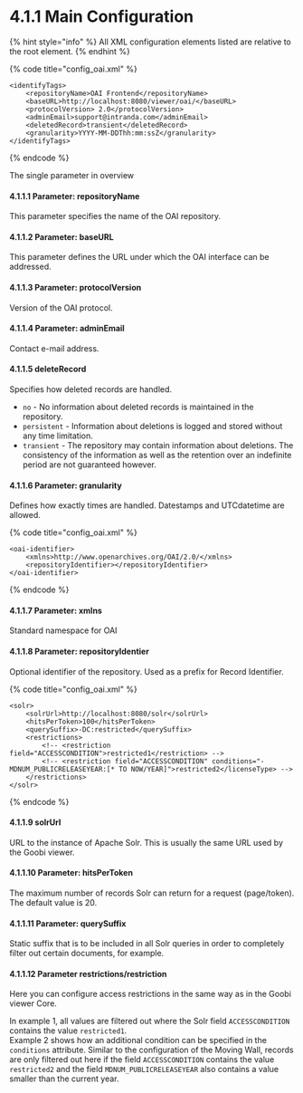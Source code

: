 # 4.1.1 Main Configuration

{% hint style="info" %}
All XML configuration elements listed are relative to the root element.
{% endhint %}

{% code title="config\_oai.xml" %}
```markup
<identifyTags>
    <repositoryName>OAI Frontend</repositoryName>
    <baseURL>http://localhost:8080/viewer/oai/</baseURL>
    <protocolVersion> 2.0</protocolVersion>
    <adminEmail>support@intranda.com</adminEmail>
    <deletedRecord>transient</deletedRecord>
    <granularity>YYYY-MM-DDThh:mm:ssZ</granularity>
</identifyTags>
```
{% endcode %}

The single parameter in overview 

#### 4.1.1.1 Parameter: repositoryName <a id="H4.1.1.Parameter:repositoryName"></a>

This parameter specifies the name of the OAI repository.

#### 4.1.1.2 Parameter: baseURL <a id="H4.1.2.Parameter:baseURL"></a>

This parameter defines the URL under which the OAI interface can be addressed.

#### 4.1.1.3 Parameter: protocolVersion <a id="H4.1.3.Parameter:protocolVersion"></a>

Version of the OAI protocol.

#### 4.1.1.4 Parameter: adminEmail <a id="H4.1.4.Parameter:adminEmail"></a>

Contact e-mail address.

#### 4.1.1.5 deleteRecord <a id="H4.1.5.deleteRecord"></a>

Specifies how deleted records are handled. 

* `no` - No information about deleted records is maintained in the repository. 
* `persistent` - Information about deletions is logged and stored without any time limitation. 
* `transient` - The repository may contain information about deletions. The consistency of the information as well as the retention over an indefinite period are not guaranteed however.

#### 4.1.1.6 Parameter: granularity <a id="H4.1.6.Parameter:granularity"></a>

Defines how exactly times are handled. Datestamps and UTCdatetime are allowed.

{% code title="config\_oai.xml" %}
```markup
<oai-identifier>
    <xmlns>http://www.openarchives.org/OAI/2.0/</xmlns>
    <repositoryIdentifier></repositoryIdentifier>
</oai-identifier>
```
{% endcode %}

#### 4.1.1.7 Parameter: xmlns <a id="H4.1.7.Parameter:xmlns"></a>

Standard namespace for OAI

#### 4.1.1.8 Parameter: repositoryIdentier <a id="H4.1.8.Parameter:repositoryIdentier"></a>

Optional identifier of the repository. Used as a prefix for Record Identifier.

{% code title="config\_oai.xml" %}
```markup
<solr>
    <solrUrl>http://localhost:8080/solr</solrUrl>
    <hitsPerToken>100</hitsPerToken>
    <querySuffix>-DC:restricted</querySuffix>
    <restrictions>
        <!-- <restriction field="ACCESSCONDITION">restricted1</restriction> -->
        <!-- <restriction field="ACCESSCONDITION" conditions="-MDNUM_PUBLICRELEASEYEAR:[* TO NOW/YEAR]">restricted2</licenseType> -->
    </restrictions>
</solr>
```
{% endcode %}

#### 4.1.1.9 solrUrl <a id="H4.1.9.solrUrl"></a>

URL to the instance of Apache Solr. This is usually the same URL used by the Goobi viewer.

#### 4.1.1.10 Parameter: hitsPerToken <a id="H4.1.10.Parameter:hitsPerToken"></a>

The maximum number of records Solr can return for a request \(page/token\). The default value is 20.

#### 4.1.1.11 Parameter: querySuffix <a id="H4.1.10.Parameter:querySuffix"></a>

Static suffix that is to be included in all Solr queries in order to completely filter out certain documents, for example.

#### 4.1.1.12 **Parameter restrictions/restriction**

Here you can configure access restrictions in the same way as in the Goobi viewer Core. 

In example 1, all values are filtered out where the Solr field `ACCESSCONDITION` contains the value `restricted1`.   
Example 2 shows how an additional condition can be specified in the `conditions` attribute. Similar to the configuration of the Moving Wall, records are only filtered out here if the field `ACCESSCONDITION` contains the value `restricted2` and the field `MDNUM_PUBLICRELEASEYEAR` also contains a value smaller than the current year.

